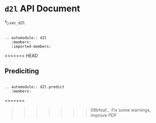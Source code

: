 # `d2l` API Document
:label:`sec_d2l`


```eval_rst

.. automodule:: d2l
   :members:
   :imported-members:

```
<<<<<<< HEAD

## Prediciting

```eval_rst

.. automodule:: d2l.predict
   :members:

```
=======
>>>>>>> 08bfeaf... Fix some  warnings, improve PDF
